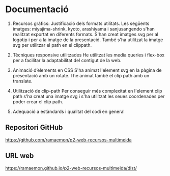 # Documentació

1. Recursos gràfics: Justificació dels formats utilitats.
Les següents imatges: miyajima-shrink, kyoto, arashiyama i sanjusangendo s'han realitzat exportat en diferents formats.
S'han creat imatges svg per al logotip i per a la imatge de la presentació. També s'ha utilitzat la imatge svg per utilitzar el path en el clippath.

2. Tècniques responsive utilitzades
He utilitzat les media queries i flex-box per a facilitar la adaptabilitat del contigut de la web.

3. Animació d’elements en CSS
S'ha animat l'element svg en la pàgina de presentació amb un rotate. I he animat també el clip path amb un translate.
4. Utilització de clip-path
Per conseguir més complexitat en l'element clip path s'ha creat una imatge svg i s'ha utilitzat les seues coordenades per poder crear el clip path.
5. Adequació a estàndards i qualitat del codi en general

## Repositori GitHub
https://github.com/ramaemon/p2-web-recursos-multimeida

## URL web
https://ramaemon.github.io/p2-web-recursos-multimeida/dist/
